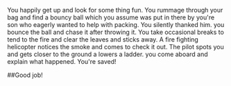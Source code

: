 You happily get up and look for some thing fun. You rummage through your bag and
find a bouncy ball which you assume was put in there by you're son who eagerly
wanted to help with packing. You silently thanked him. you bounce the ball and
chase it after throwing it. You take occasional breaks to tend to the fire and
clear the leaves and sticks away. A fire fighting helicopter notices the smoke
and comes to check it out. The pilot spots you and gets closer to the ground a
lowers a ladder. you come aboard and explain what happened. You're saved!


##Good job!
